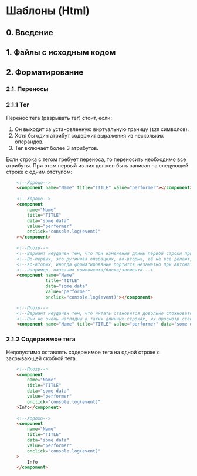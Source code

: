 # Шаблоны (Html)

## 0. Введение

## 1. Файлы с исходным кодом

## 2. Форматирование

### 2.1. Переносы

### 2.1.1 Тег

Перенос тега (разрывать тег) стоит, если:

1. Он выходит за установленную виртуальную границу (`120` символов).
2. Хотя бы один атрибут содержит выражения из нескольких операндов.
3. Тег включает более 3 атрибутов.

Если строка с тегом требует переноса, то переносить необходимо все атрибуты. При этом первый из них должен быть записан
на следующей строке с одним отступом:

```html
    <!--Хорошо-->
    <component name="Name" title="TITLE" value="performer"></component>
    
    <!--Хорошо-->
    <component
        name="Name"
        title="TITLE"
        data="some data"
        value="performer"
        onclick="console.log(event)"
    ></component>
    
    <!--Плохо-->
    <!--Вариант неудачен тем, что при изменении длины первой строки приходится исправлять отступы для всех других строк.-->
    <!--Во-первых, это рутинная операциях, во-вторых, её не все делают, -->
    <!--во-вторых, иногда форматирование портится незаметно при автоматизированной замене, -->
    <!--например, названия компонента/блока/элемента.-->
    <component name="Name"
               title="TITLE"
               data="some data"
               value="performer"
               onclick="console.log(event)"></component>

    <!--Плохо-->
    <!--Вариант неудачен тем, что читать становится довольно сложновато. Наибольшие проблемы появляются при ревью изменений. -->
    <!--Они не очень наглядны в таких длинных строках, их просмотр становится более трудоёмким.-->
    <component name="Name" title="TITLE" value="performer" data="some data" type="text" mode="primary" onclick="console.log(event)" onfocus="onfocus()" onmouseleave="onmouseleave"></component>
```

### 2.1.2 Содержимое тега
    
Недопустимо оставлять содержимое тега на одной строке с закрывающей скобкой тега.

```html
    <!--Плохо-->
    <component
        name="Name"
        title="TITLE"
        data="some data"
        value="performer"
        onclick="console.log(event)"
    >Info</component>
    
    <!--Хорошо-->
    <component
        name="Name"
        title="TITLE"
        data="some data"
        value="performer"
        onclick="console.log(event)"
    >
        Info
    </component>
```